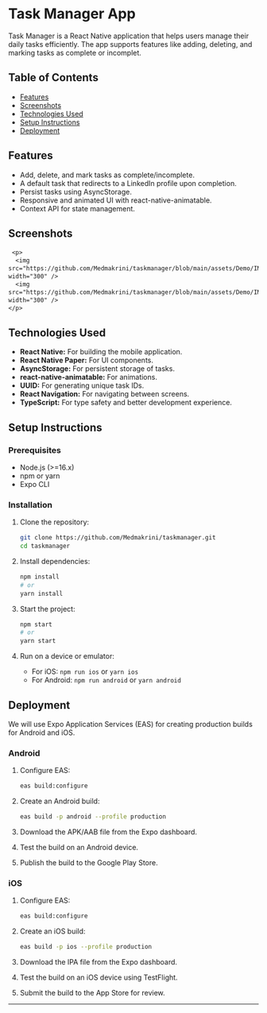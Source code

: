 # Task Manager App

Task Manager is a React Native application that helps users manage their daily tasks efficiently. The app supports features like adding, deleting, and marking tasks as complete or incomplet.

## Table of Contents

- [Features](#features)
- [Screenshots](#screenshots)
- [Technologies Used](#technologies-used)
- [Setup Instructions](#setup-instructions)
- [Deployment](#deployment)

## Features

- Add, delete, and mark tasks as complete/incomplete.
- A default task that redirects to a LinkedIn profile upon completion.
- Persist tasks using AsyncStorage.
- Responsive and animated UI with react-native-animatable.
- Context API for state management.

## Screenshots

     <p>
      <img src="https://github.com/Medmakrini/taskmanager/blob/main/assets/Demo/IMG_3179.PNG" width="300" />
      <img src="https://github.com/Medmakrini/taskmanager/blob/main/assets/Demo/IMG_3180.PNG" width="300" />
    </p>


## Technologies Used

- **React Native:** For building the mobile application.
- **React Native Paper:** For UI components.
- **AsyncStorage:** For persistent storage of tasks.
- **react-native-animatable:** For animations.
- **UUID:** For generating unique task IDs.
- **React Navigation:** For navigating between screens.
- **TypeScript:** For type safety and better development experience.

## Setup Instructions

### Prerequisites

- Node.js (>=16.x)
- npm or yarn
- Expo CLI

### Installation

1. Clone the repository:
    ```bash
    git clone https://github.com/Medmakrini/taskmanager.git
    cd taskmanager
    ```

2. Install dependencies:
    ```bash
    npm install
    # or
    yarn install
    ```

3. Start the project:
    ```bash
    npm start
    # or
    yarn start
    ```

4. Run on a device or emulator:
    - For iOS: `npm run ios` or `yarn ios`
    - For Android: `npm run android` or `yarn android`

## Deployment

We will use Expo Application Services (EAS) for creating production builds for Android and iOS.

### Android

1. Configure EAS:
    ```bash
    eas build:configure
    ```

2. Create an Android build:
    ```bash
    eas build -p android --profile production
    ```

3. Download the APK/AAB file from the Expo dashboard.

4. Test the build on an Android device.

5. Publish the build to the Google Play Store.

### iOS

1. Configure EAS:
    ```bash
    eas build:configure
    ```

2. Create an iOS build:
    ```bash
    eas build -p ios --profile production
    ```

3. Download the IPA file from the Expo dashboard.

4. Test the build on an iOS device using TestFlight.

5. Submit the build to the App Store for review.

---
